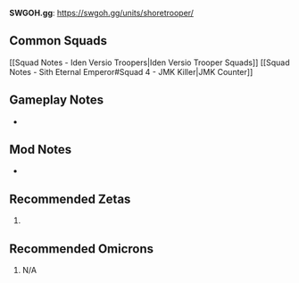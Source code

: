 **SWGOH.gg**: https://swgoh.gg/units/shoretrooper/

## Common Squads

[[Squad Notes - Iden Versio Troopers|Iden Versio Trooper Squads]]
[[Squad Notes - Sith Eternal Emperor#Squad 4 - JMK Killer|JMK Counter]]

## Gameplay Notes

 -  

## Mod Notes

 - 

## Recommended Zetas

1. 

## Recommended Omicrons

1. N/A